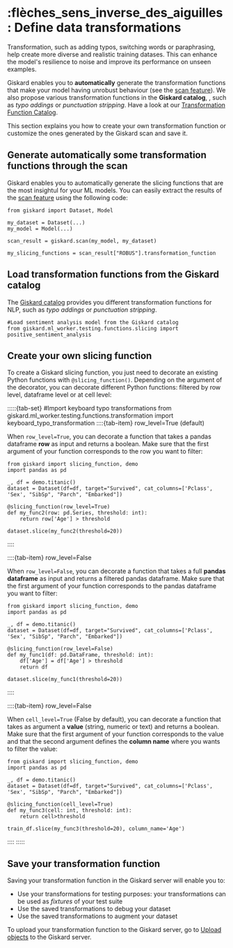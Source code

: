 # :flèches_sens_inverse_des_aiguilles: Define data transformations

Transformation, such as adding typos, switching words or paraphrasing, help create more diverse and realistic training datases. This can enhance the model's resilience to noise and improve its performance on unseen examples.

Giskard enables you to **automatically** generate the transformation functions that make your model having unrobust behaviour (see the [scan feature](docs/guides/scan/index)). We also propose various transformation functions in the **Giskard catalog**, , such as *typo addings* or *punctuation stripping*. Have a look at our [Transformation Function Catalog](docs/catalogs/transformation-function-catalog/index.rst).

This section explains you how to create your own transformation function or customize the ones generated by the Giskard scan and save it.

## Generate automatically some transformation functions through the scan

Giskard enables you to automatically generate the slicing functions that are the most insightul for your ML models. You can easily extract the results of the [scan feature](docs/guides/scan/index) using the following code:

```
from giskard import Dataset, Model

my_dataset = Dataset(...)
my_model = Model(...)

scan_result = giskard.scan(my_model, my_dataset)

my_slicing_functions = scan_result["ROBUS"].transformation_function
```

## Load transformation functions from the Giskard catalog

The [Giskard catalog](docs/catalogs/slicing-function-catalog) provides you different transformation functions for NLP, such as *typo addings* or *punctuation stripping*. 
```
#Load sentiment analysis model from the Giskard catalog
from giskard.ml_worker.testing.functions.slicing import positive_sentiment_analysis
```

## Create your own slicing function

To create a Giskard slicing function, you just need to decorate an existing Python functions with `@slicing_function()`. Depending on the argument of the decorator, you can decorate different Python functions: filtered by row level, dataframe level or at cell level:

:::::{tab-set}
#Import keyboard typo transformations
from giskard.ml_worker.testing.functions.transformation import keyboard_typo_transformation
::::{tab-item} row_level=True (default)

When `row_level=True`, you can decorate a function that takes a pandas dataframe **row** as input and returns a boolean. Make sure that the first argument of your function corresponds to the row you want to filter:
```
from giskard import slicing_function, demo
import pandas as pd

_, df = demo.titanic()
dataset = Dataset(df=df, target="Survived", cat_columns=['Pclass', 'Sex', "SibSp", "Parch", "Embarked"])

@slicing_function(row_level=True)
def my_func2(row: pd.Series, threshold: int):
    return row['Age'] > threshold

dataset.slice(my_func2(threshold=20))
```
::::

::::{tab-item} row_level=False

When `row_level=False`, you can decorate a function that takes a full **pandas dataframe** as input and returns a filtered pandas dataframe. Make sure that the first argument of your function corresponds to the pandas dataframe you want to filter:
```
from giskard import slicing_function, demo
import pandas as pd

_, df = demo.titanic()
dataset = Dataset(df=df, target="Survived", cat_columns=['Pclass', 'Sex', "SibSp", "Parch", "Embarked"])

@slicing_function(row_level=False)
def my_func1(df: pd.DataFrame, threshold: int):
    df['Age'] = df['Age'] > threshold
    return df

dataset.slice(my_func1(threshold=20))
```
::::

::::{tab-item} row_level=False

When `cell_level=True` (False by default), you can decorate a function that takes as argument a **value** (string, numeric or text) and  returns a boolean. Make sure that the first argument of your function corresponds to the value and that the second argument defines the **column name** where you wants to filter the value:

```
from giskard import slicing_function, demo
import pandas as pd

_, df = demo.titanic()
dataset = Dataset(df=df, target="Survived", cat_columns=['Pclass', 'Sex', "SibSp", "Parch", "Embarked"])

@slicing_function(cell_level=True)
def my_func3(cell: int, threshold: int):
    return cell>threshold

train_df.slice(my_func3(threshold=20), column_name='Age')
```
::::
:::::


## Save your transformation function
Saving your transformation function in the Giskard server will enable you to:
* Use your transformations for testing purposes: your transformations can be used as *fixtures* of your test suite
* Use the saved transformations to debug your dataset
* Use the saved transformations to augment your dataset

To upload your transformation function to the Giskard server, go to [Upload objects](docs/guide/upload/index.md) to the Giskard server.
